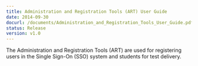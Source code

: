 ```yaml
---
title: Administration and Registration Tools (ART) User Guide
date: 2014-09-30
docurl: /documents/Administration_and_Registration_Tools_User_Guide.pdf
status: Release
version: v1.0
---
```

The Administration and Registration Tools (ART) are used for registering users in the Single Sign-On (SSO) system and students for test delivery. 